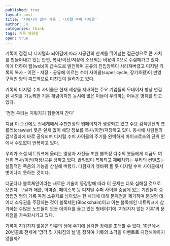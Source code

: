 ```yaml
---
published: true
layout: post
title: '지워지지 않는 기록 : 디지털 수퍼 사이클'
author: JH
categories: think
tags: 기록 영원함
open: true
---
```


기록이 점점 더 디지털화 되어감에 따라 시공간의 한계를 뛰어넘는 접근성으로 큰 가치를 만들어내고 있는 한편, 복사/이전/저장에 소요되는 비용이 0으로 수렴해가고 있다. 이에 더하여 웹(web)이 급속도로 발전하며 공유의 진입장벽이 사라져버렸고 디지털 기록의 복사 - 이전 - 저장 - 공유에 이르는 수퍼 사이클(super cycle, 장기호황)이 반영구적인 양의 피드백으로 미친듯이 달려가고 있다.

기록의 디지털 수퍼 사이클은 현재 세상을 지배하는 주요 기업들의 모태이자 항상 연결된 사회를 가능케한 기본 개념이지만 동시에 많은 이들이 우려하는 어두운 병폐를 안고 있다.

'점점 우리는 지워지기 힘들어져 간다'

지금 이 순간에도 전세계에서 수천만장의 웹페이지가 생성되고 있고 주요 검색엔진의 크롤러(crawler) 봇은 쉴새 없이 해당 정보를 복사/이전/저장하고 있다. 동시에 사람들의 검색결과에 바로 공유되며 디지털 수퍼 사이클의 주기를 완벽하게 마이크로초의 단위 안에서 수도없이 반복하고 있다.

우리가 소셜 네트워크에 올리는 영상과 사진들 또한 불특정 다수의 봇들에게 지금도 여전히 복사/이전/저장/공유 당하고 있다. 끊임없이 복제되고 재배치되는 우리의 컨텐츠는 실질적인 죽음의 기능을 상실해 버렸다. 다람지가 쳇바퀴 돌 듯 디지털 수퍼 사이클에서 벗어나지 못하는 것이다.

더군다나 블록체인이라는 새로운 기술이 등장함에 따라 이 문제는 더욱 심해질 것으로 보인다. 구글과 애플, 아마존, 페이스북 등 디지털 수퍼 사이클 중심에 있는 기업들이 중앙집권 형의 기록 독점 소유자로 남아있는 현 세대에 대해 문제점을 제기하며 분권형 데이터 소유권을 주장하는 것이 블록체인(Blockchain)이고 이는 블록체인 네트워크에 참가하는 수많은 노드들이 모든 데이터를 들고 있는 형태이기에 '지워지지 않는 기록'의 문제점을 가속화시키고 있다.

기록이 지워지지 않음은 인류의 생애 주기에 심각한 장애를 초래할 수 있다. 10년에서 20년꼴로 전세계 '망각 및 지워짐의 날'을 정하여 기록의 소각을 이벤트로 지정해야하지 않을까?
